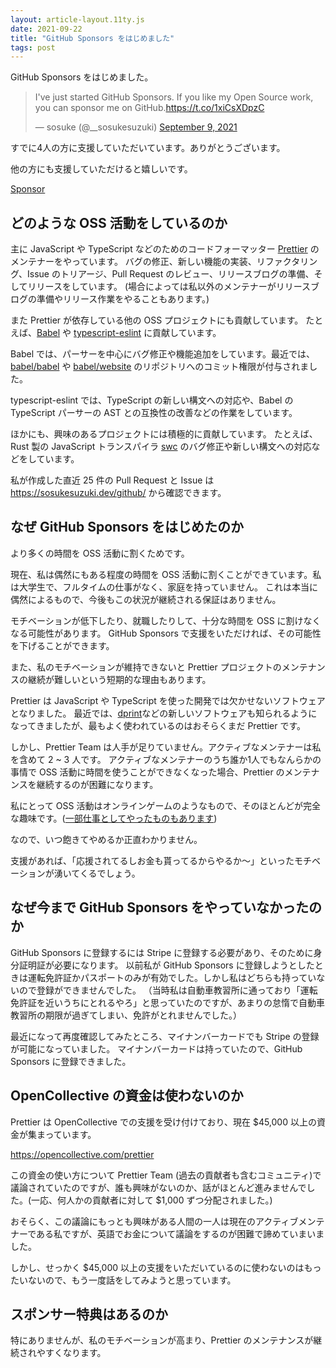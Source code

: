 ```yaml
---
layout: article-layout.11ty.js
date: 2021-09-22
title: "GitHub Sponsors をはじめました"
tags: post
---
```


GitHub Sponsors をはじめました。

<blockquote class="twitter-tweet"><p lang="en" dir="ltr">I&#39;ve just started GitHub Sponsors. If you like my Open Source work, you can sponsor me on GitHub.<a href="https://t.co/1xiCsXDpzC">https://t.co/1xiCsXDpzC</a></p>&mdash; sosuke (@__sosukesuzuki) <a href="https://twitter.com/__sosukesuzuki/status/1435833691842826246?ref_src=twsrc%5Etfw">September 9, 2021</a></blockquote> <script async src="https://platform.twitter.com/widgets.js" charset="utf-8"></script>

すでに4人の方に支援していただいています。ありがとうございます。

他の方にも支援していただけると嬉しいです。

<script async defer src="https://buttons.github.io/buttons.js"></script>

<a class="github-button" href="https://github.com/sponsors/sosukesuzuki" data-color-scheme="no-preference: light; light: light; dark: dark;" data-icon="octicon-heart" aria-label="Sponsor @sosukesuzuki on GitHub">Sponsor</a>

## どのような OSS 活動をしているのか

主に JavaScript や TypeScript などのためのコードフォーマッター [Prettier](https://prettier.io) のメンテナーをやっています。
バグの修正、新しい機能の実装、リファクタリング、Issue のトリアージ、Pull Request のレビュー、リリースブログの準備、そしてリリースをしています。
(場合によっては私以外のメンテナーがリリースブログの準備やリリース作業をやることもあります。)

また Prettier が依存している他の OSS プロジェクトにも貢献しています。
たとえば、[Babel](https://babel.io) や [typescript-eslint](https://github.com/typescript-eslint/typescript-eslint) に貢献しています。

Babel では、パーサーを中心にバグ修正や機能追加をしています。最近では、[babel/babel](https://github.com/babel/babel) や [babel/website](https://github.com/babel/website) のリポジトリへのコミット権限が付与されました。

typescript-eslint では、TypeScript の新しい構文への対応や、Babel の TypeScript パーサーの AST との互換性の改善などの作業をしています。

ほかにも、興味のあるプロジェクトには積極的に貢献しています。
たとえば、Rust 製の JavaScript トランスパイラ [swc](https://github.com/swc-project/swc) のバグ修正や新しい構文への対応などをしています。

私が作成した直近 25 件の Pull Request と Issue は https://sosukesuzuki.dev/github/ から確認できます。

## なぜ GitHub Sponsors をはじめたのか

より多くの時間を OSS 活動に割くためです。

現在、私は偶然にもある程度の時間を OSS 活動に割くことができています。私は大学生で、フルタイムの仕事がなく、家庭を持っていません。
これは本当に偶然によるもので、今後もこの状況が継続される保証はありません。

モチベーションが低下したり、就職したりして、十分な時間を OSS に割けなくなる可能性があります。
GitHub Sponsors で支援をいただければ、その可能性を下げることができます。

また、私のモチベーションが維持できないと Prettier プロジェクトのメンテナンスの継続が難しいという短期的な理由もあります。

Prettier は JavaScript や TypeScript を使った開発では欠かせないソフトウェアとなりました。
最近では、[dprint](https://github.com/dprint/dprint)などの新しいソフトウェアも知られるようになってきましたが、最もよく使われているのはおそらくまだ Prettier です。

しかし、Prettier Team は人手が足りていません。アクティブなメンテナーは私を含めて 2 ~ 3 人です。
アクティブなメンテナーのうち誰か1人でもなんらかの事情で OSS 活動に時間を使うことができなくなった場合、Prettier のメンテナンスを継続するのが困難になります。

私にとって OSS 活動はオンラインゲームのようなもので、そのほとんどが完全な趣味です。([一部仕事としてやったものもあります](https://blog.cybozu.io/entry/2021/01/18/110000))

なので、いつ飽きてやめるか正直わかりません。

支援があれば、「応援されてるしお金も貰ってるからやるか〜」といったモチベーションが湧いてくるでしょう。

## なぜ今まで GitHub Sponsors をやっていなかったのか

GitHub Sponsors に登録するには Stripe に登録する必要があり、そのために身分証明証が必要になります。
以前私が GitHub Sponsors に登録しようとしたときは運転免許証かパスポートのみが有効でした。しかし私はどちらも持っていないので登録ができませんでした。
（当時私は自動車教習所に通っており「運転免許証を近いうちにとれるやろ」と思っていたのですが、あまりの怠惰で自動車教習所の期限が過ぎてしまい、免許がとれませんでした。）

最近になって再度確認してみたところ、マイナンバーカードでも Stripe の登録が可能になっていました。
マイナンバーカードは持っていたので、GitHub Sponsors に登録できました。

## OpenCollective の資金は使わないのか

Prettier は OpenCollective での支援を受け付けており、現在 $45,000 以上の資金が集まっています。

https://opencollective.com/prettier

この資金の使い方について Prettier Team (過去の貢献者も含むコミュニティ)で議論されていたのですが、誰も興味がないのか、話がほとんど進みませんでした。(一応、何人かの貢献者に対して $1,000 ずつ分配されました。)

おそらく、この議論にもっとも興味がある人間の一人は現在のアクティブメンテナーである私ですが、英語でお金について議論をするのが困難で諦めていまいました。

しかし、せっかく $45,000 以上の支援をいただいているのに使わないのはもったいないので、もう一度話をしてみようと思っています。

## スポンサー特典はあるのか

特にありませんが、私のモチベーションが高まり、Prettier のメンテナンスが継続されやすくなります。
